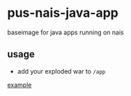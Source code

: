 # pus-nais-java-app
baseimage for java apps running on nais

## usage
- add your exploded war to `/app`

[example](https://github.com/navikt/veilarbdemo/blob/master/Dockerfile)
